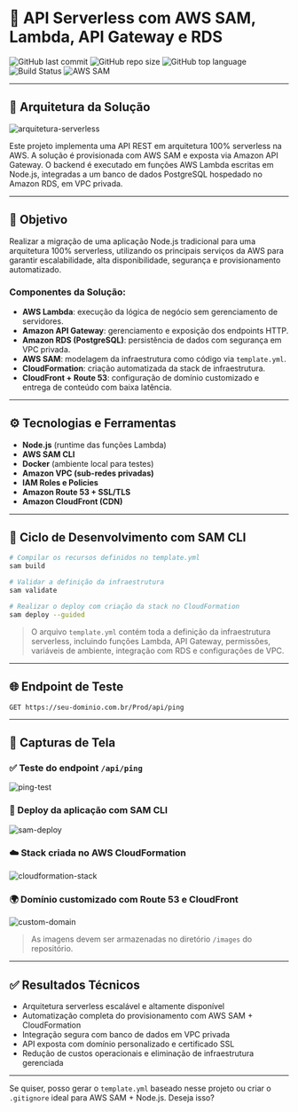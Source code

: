 # 🧩 API Serverless com AWS SAM, Lambda, API Gateway e RDS

![GitHub last commit](https://img.shields.io/github/last-commit/seu-usuario/seu-repositorio?style=flat-square)
![GitHub repo size](https://img.shields.io/github/repo-size/seu-usuario/seu-repositorio?style=flat-square)
![GitHub top language](https://img.shields.io/github/languages/top/seu-usuario/seu-repositorio?style=flat-square)
![Build Status](https://img.shields.io/badge/build-passing-brightgreen?style=flat-square)
![AWS SAM](https://img.shields.io/badge/AWS-SAM-orange?style=flat-square&logo=amazon-aws)

---

## 🧭 Arquitetura da Solução

![arquitetura-serverless](./images/arquitetura-serverless.png)

Este projeto implementa uma API REST em arquitetura 100% serverless na AWS. A solução é provisionada com AWS SAM e exposta via Amazon API Gateway. O backend é executado em funções AWS Lambda escritas em Node.js, integradas a um banco de dados PostgreSQL hospedado no Amazon RDS, em VPC privada.

---

## 📌 Objetivo

Realizar a migração de uma aplicação Node.js tradicional para uma arquitetura 100% serverless, utilizando os principais serviços da AWS para garantir escalabilidade, alta disponibilidade, segurança e provisionamento automatizado.

### Componentes da Solução:

- **AWS Lambda**: execução da lógica de negócio sem gerenciamento de servidores.
- **Amazon API Gateway**: gerenciamento e exposição dos endpoints HTTP.
- **Amazon RDS (PostgreSQL)**: persistência de dados com segurança em VPC privada.
- **AWS SAM**: modelagem da infraestrutura como código via `template.yml`.
- **CloudFormation**: criação automatizada da stack de infraestrutura.
- **CloudFront + Route 53**: configuração de domínio customizado e entrega de conteúdo com baixa latência.

---

## ⚙️ Tecnologias e Ferramentas

- **Node.js** (runtime das funções Lambda)
- **AWS SAM CLI**
- **Docker** (ambiente local para testes)
- **Amazon VPC (sub-redes privadas)**
- **IAM Roles e Policies**
- **Amazon Route 53 + SSL/TLS**
- **Amazon CloudFront (CDN)**

---

## 🔄 Ciclo de Desenvolvimento com SAM CLI

```bash
# Compilar os recursos definidos no template.yml
sam build

# Validar a definição da infraestrutura
sam validate

# Realizar o deploy com criação da stack no CloudFormation
sam deploy --guided
````

> O arquivo `template.yml` contém toda a definição da infraestrutura serverless, incluindo funções Lambda, API Gateway, permissões, variáveis de ambiente, integração com RDS e configurações de VPC.

---

## 🌐 Endpoint de Teste

```http
GET https://seu-dominio.com.br/Prod/api/ping
```

---

## 📸 Capturas de Tela

### ✅ Teste do endpoint `/api/ping`

![ping-test](./images/ping-test.png)

### 🧪 Deploy da aplicação com SAM CLI

![sam-deploy](./images/sam-deploy.png)

### ☁️ Stack criada no AWS CloudFormation

![cloudformation-stack](./images/cloudformation-stack.png)

### 🌍 Domínio customizado com Route 53 e CloudFront

![custom-domain](./images/custom-domain.png)

> As imagens devem ser armazenadas no diretório `/images` do repositório.

---

## ✅ Resultados Técnicos

* Arquitetura serverless escalável e altamente disponível
* Automatização completa do provisionamento com AWS SAM + CloudFormation
* Integração segura com banco de dados em VPC privada
* API exposta com domínio personalizado e certificado SSL
* Redução de custos operacionais e eliminação de infraestrutura gerenciada

---

Se quiser, posso gerar o `template.yml` baseado nesse projeto ou criar o `.gitignore` ideal para AWS SAM + Node.js. Deseja isso?
```
